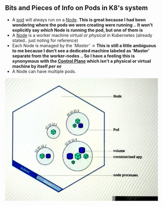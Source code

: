 ## Bits and Pieces of Info on Pods in K8's system
- A [pod](https://kubernetes.io/docs/concepts/workloads/pods/) will always run on a [Node](https://kubernetes.io/docs/concepts/architecture/nodes/). **This is great because I had been wondering where the pods we were creating were running .. It won't explicitly say _which_ Node is running the pod, but one of them is**
- A [Node](https://kubernetes.io/docs/concepts/architecture/nodes/) is a worker machine _virtual or physical_ in Kubernetes (already stated.. just noting for reference)
- Each Node is managed by the _'Master'_ -> **This is still a little ambiguous to me because I don't see a dedicated machine labeled as 'Master' separate from the worker-nodes .. So I have a feeling this is synonymous with the [Control Plane](https://kubernetes.io/docs/concepts/architecture/controller/) which isn't a physical or virtual machine by itself _per se_**
- A Node can have multiple pods.

![overview of a pod](IMG_3282.jpg)